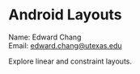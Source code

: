 # Android Layouts

Name:  Edward Chang  
Email:  edward.chang@utexas.edu  

Explore linear and constraint layouts.
